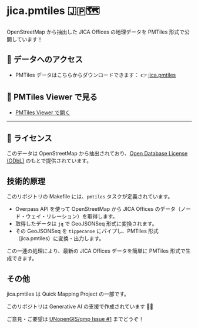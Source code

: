 # jica.pmtiles 🇯🇵🗺️

OpenStreetMap から抽出した JICA Offices の地理データを PMTiles 形式で公開しています！

## 🚀 データへのアクセス

- PMTiles データはこちらからダウンロードできます：
  👉 [jica.pmtiles](https://hfu.github.io/jica.pmtiles/jica.pmtiles)

## 👀 PMTiles Viewer で見る

- [PMTiles Viewer で開く](https://pmtiles.io/?url=https://hfu.github.io/jica.pmtiles/jica.pmtiles)

---

## 📜 ライセンス
このデータは OpenStreetMap から抽出されており、[Open Database License (ODbL)](https://opendatacommons.org/licenses/odbl/) のもとで提供されています。

## 技術的原理

このリポジトリの Makefile には、`pmtiles` タスクが定義されています。

- Overpass API を使って OpenStreetMap から JICA Offices のデータ（ノード・ウェイ・リレーション）を取得します。
- 取得したデータは `jq` で GeoJSONSeq 形式に変換されます。
- その GeoJSONSeq を `tippecanoe` にパイプし、PMTiles 形式（jica.pmtiles）に変換・出力します。

この一連の処理により、最新の JICA Offices データを簡単に PMTiles 形式で生成できます。

## その他

jica.pmtiles は Quick Mapping Project の一部です。

このリポジトリは Generative AI の支援で作成されています 🤖✨

ご意見・ご要望は [UNopenGIS/qmp Issue #1](https://github.com/UNopenGIS/qmp/issues/1) までどうぞ！
